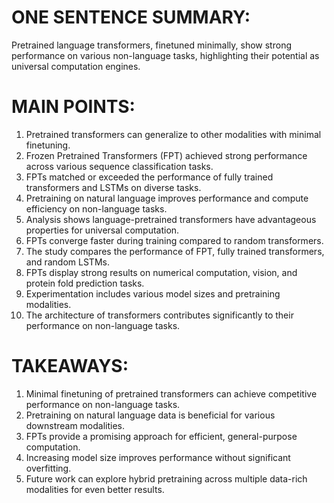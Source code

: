 # ONE SENTENCE SUMMARY:
Pretrained language transformers, finetuned minimally, show strong performance on various non-language tasks, highlighting their potential as universal computation engines.

# MAIN POINTS:
1. Pretrained transformers can generalize to other modalities with minimal finetuning.
2. Frozen Pretrained Transformers (FPT) achieved strong performance across various sequence classification tasks.
3. FPTs matched or exceeded the performance of fully trained transformers and LSTMs on diverse tasks.
4. Pretraining on natural language improves performance and compute efficiency on non-language tasks.
5. Analysis shows language-pretrained transformers have advantageous properties for universal computation.
6. FPTs converge faster during training compared to random transformers.
7. The study compares the performance of FPT, fully trained transformers, and random LSTMs.
8. FPTs display strong results on numerical computation, vision, and protein fold prediction tasks.
9. Experimentation includes various model sizes and pretraining modalities.
10. The architecture of transformers contributes significantly to their performance on non-language tasks.

# TAKEAWAYS:
1. Minimal finetuning of pretrained transformers can achieve competitive performance on non-language tasks.
2. Pretraining on natural language data is beneficial for various downstream modalities.
3. FPTs provide a promising approach for efficient, general-purpose computation.
4. Increasing model size improves performance without significant overfitting.
5. Future work can explore hybrid pretraining across multiple data-rich modalities for even better results.

